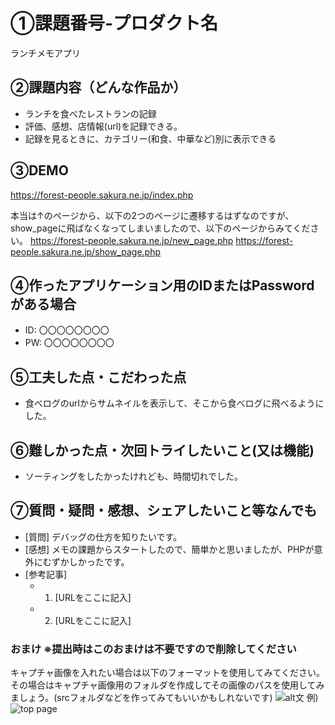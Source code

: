 # ①課題番号-プロダクト名

ランチメモアプリ

## ②課題内容（どんな作品か）

- ランチを食べたレストランの記録
- 評価、感想、店情報(url)を記録できる。
- 記録を見るときに、カテゴリー(和食、中華など)別に表示できる

## ③DEMO

https://forest-people.sakura.ne.jp/index.php

本当は↑のページから、以下の2つのページに遷移するはずなのですが、
show_pageに飛ばなくなってしまいましたので、以下のページからみてください。
https://forest-people.sakura.ne.jp/new_page.php
https://forest-people.sakura.ne.jp/show_page.php

## ④作ったアプリケーション用のIDまたはPasswordがある場合

- ID: 〇〇〇〇〇〇〇〇
- PW: 〇〇〇〇〇〇〇〇

## ⑤工夫した点・こだわった点

- 食べログのurlからサムネイルを表示して、そこから食べログに飛べるようにした。

## ⑥難しかった点・次回トライしたいこと(又は機能)

- ソーティングをしたかったけれども、時間切れでした。

## ⑦質問・疑問・感想、シェアしたいこと等なんでも

- [質問] デバッグの仕方を知りたいです。
- [感想] メモの課題からスタートしたので、簡単かと思いましたが、PHPが意外にむずかしかったです。
- [参考記事]
  - 1. [URLをここに記入]
  - 2. [URLをここに記入]

### おまけ ※提出時はこのおまけは不要ですので削除してください

キャプチャ画像を入れたい場合は以下のフォーマットを使用してみてください。その場合はキャプチャ画像用のフォルダを作成してその画像のパスを使用してみましょう。(srcフォルダなどを作ってみてもいいかもしれないです)
![alt文](画像URL)
例)
![top page](./src/capture1.png)
